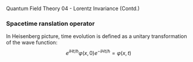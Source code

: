 Quantum Field Theory 04 - Lorentz Invariance (Contd.)

### Spacetime ranslation operator
In Heisenberg picture, time evolution is defined as a unitary transformation
of the wave function:
$$
e^{iHt/\hbar}\varphi(x,0)e^{-iHt/\hbar} = \varphi(x, t)
$$